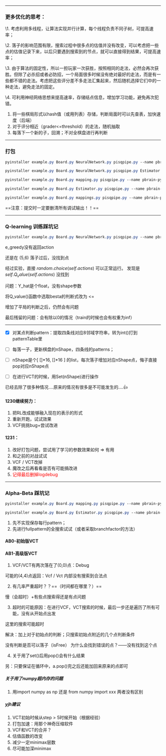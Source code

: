 
---

### **更多优化的思考：**

\1. 考虑利用多线程，让算法实现并行计算，每个线程负责不同子树，可提高速率；

\2. 落子的影响范围有限，搜索过程中很多点的估值并没有改变，可以考虑把一些点的估值记录下来，以后只要遇到搜索到的节点，就可以直接得到结果，可提高速率；

\3. 由于算法的固定性，所以一担玩家一次获胜，按照相同的走法，必然会再次获胜。但除了必杀招或者必防招，一个局面很多时候没有绝对最好的走法，而是有一些都不错的走法。考虑把这些评分差不多走法汇集起来，然后随机选择它们中的一种走法，避免走法的固定。

\4. 可利用神经网络思想来提高速率，存储结点信息，增加学习功能，避免再次犯错。


1. 将一些棋局形式以hash值（或用列表）存储，判断局面时可以先查表，加快速度（后端）
2. 对于评分相近（grader<=threshold）的走法，随机抽取
3. 每落下一个新的子，回溯；不对全棋盘进行再判断


---

### 打包

```css
pyinstaller example.py Board.py NeuralNetwork.py pisqpipe.py --name pbrain-pyRL.exe --onefile

pyinstaller example.py Board.py NeuralNetwork.py pisqpipe.py Estimator.py --name pbrain-pyRL3.exe --onefile

pyinstaller example.py Board.py mapping.py pisqpipe.py --name pbrain-pyAB.exe --onefile

pyinstaller example.py Board.py Estimator.py pisqpipe.py --name pbrain-pyAB.exe --onefile

pyinstaller example.py Board.py mappings.py pisqpipe.py --name pbrain-pyAB3.exe --onefile
```

==注意：提交时一定要删清所有调试输出！！==

---

### Q-learning 训练踩坑记

```css
pyinstaller example.py Board.py NeuralNetwork.py pisqpipe.py --name pbrain-pyRL.exe --onefile
```

e_greedy没有返回action

还是在 (5,6) 落子过后，没找到点

经过实验，直接 $random.choice(self.actions)$ 可以正常运行。
发现是 $self.Q_value(self.actions)$ 没找到 


问题：Y_hat是个float，没有shape参数


将Q_value()函数中选取besta的判断式改为 <=


增加了平局的判断之后，仍然会有问题


最后残留的问题：会有除以0的情况（train的时候也会有权重为inf）



---

- [x] 对某点判断pattern：提取四条线对应8邻域字符串，转为int()打到patternTable里


- [ ] 每落一子，更新棋盘的nShape，四条线的patterns；

- [ ] nShape是个[ []\*16, []\*16 ] 的list，每次落子增加对应nShape点，悔子直接pop对应nShape点

- [ ] 在进行VCT的时候，用Set(nShape)进行操作



已经去除了很多种情况….原来的情况有很多是不可能发生的….👍



#### 1230继续努力：

1. 把RL改成能够融入现在的表示的形式
2. 重新开跑，试试效果
3. VCF挑挑bug+尝试改进


#### 1231：

1.  改好打包问题，尝试用了学习的参数效果如何 => 有用
2. 和之前的对战试试 
3. VCF / VCT改掉
4. 魔改之后再看看是否有可能搞改进
5. <font color=red>记得最后删掉logdebug</font>

---

### Alpha-Beta 踩坑记

```css
pyinstaller example.py Board.py mapping.py pisqpipe.py --name pbrain-pyAB.exe --onefile

pyinstaller example.py Board.py Estimator.py pisqpipe.py --name pbrain-pyAB1.exe --onefile
```

1. 先不实现保存每行pattern；
2. 先进行fullpattern的全搜索试试（或者采取branchfactor的方法）


#### AB0-初始版VCT

#### AB1-高级版VCT


1. VCF/VCT有两次落在了(0,0)点：Debug

可能的(4,4)点返回：Vcf / Vct 内部没有搜索到合法点

2. 有几率严重超时？？==（时间都在哪里？）==

慢（会超时）+有些点搜索得还是有点问题

3. 超时的可能原因：在进行VCF，VCT搜索的时候，最后一步还是遍历了所有可能，没有从开始点出发


这里的搜索可能超时

解决：加上对于初始点的判断；只搜索初始点附近的几个点判断条件


没有判断是否可以落子（isFree）
为什么会找到错误的点？——没有找到这个点


4. 关于用了set()后用pop()会有什么结果


另：只要保证在循环中，a.pop()完之后还能加回来原来的点即可


##### 关于用了numpy超内存的问题

1. 用import numpy as np 还是 from numpy import xxx 两者没有区别


##### yjh建议

1. VCT初始时候从step > 5时候开始（根据经验）
2. 打包加速：用那个神奇压缩软件
3. VCF和VCT的合并？
3. 估值函数的改变
3. 减少一定minimax层数
3. 尽可能加深minimax



